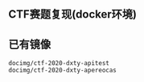 ## CTF赛题复现(docker环境)


## 已有镜像
```plaintext
docimg/ctf-2020-dxty-apitest
docimg/ctf-2020-dxty-apereocas

```